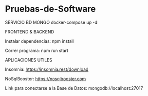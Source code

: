 ﻿# Pruebas-de-Software
 
SERVICIO BD MONGO
     docker-compose up -d

FRONTEND & BACKEND

Instalar dependencias: npm install

Correr programa: npm run start


APLICACIONES UTILES

Insomnia: https://insomnia.rest/download


NoSqlBooster: https://nosqlbooster.com

Link para conectarse a la Base de Datos: mongodb://localhost:27017
